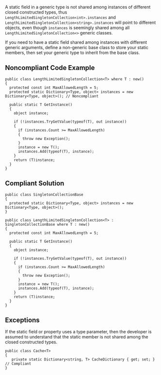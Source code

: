 A static field in a generic type is not shared among instances of different closed constructed types, thus `LengthLimitedSingletonCollection<int>.instances` and `LengthLimitedSingletonCollection<string>.instances` will point to different objects, even though `instances` is seemingly shared among all `LengthLimitedSingletonCollection<>` generic classes.
 
If you need to have a static field shared among instances with different generic arguments, define a non-generic base class to store your static members, then set your generic type to inherit from the base class.
 
## Noncompliant Code Example

    public class LengthLimitedSingletonCollection<T> where T : new()
    {
      protected const int MaxAllowedLength = 5;
      protected static Dictionary<Type, object> instances = new Dictionary<Type, object>(); // Noncompliant
    
      public static T GetInstance()
      {
        object instance;
    
        if (!instances.TryGetValue(typeof(T), out instance))
        {
          if (instances.Count >= MaxAllowedLength)
          {
            throw new Exception();
          }
          instance = new T();
          instances.Add(typeof(T), instance);
        }
        return (T)instance;
      }
    }

## Compliant Solution

    public class SingletonCollectionBase
    {
      protected static Dictionary<Type, object> instances = new Dictionary<Type, object>();
    }
    
    public class LengthLimitedSingletonCollection<T> : SingletonCollectionBase where T : new()
    {
      protected const int MaxAllowedLength = 5;
    
      public static T GetInstance()
      {
        object instance;
    
        if (!instances.TryGetValue(typeof(T), out instance))
        {
          if (instances.Count >= MaxAllowedLength)
          {
            throw new Exception();
          }
          instance = new T();
          instances.Add(typeof(T), instance);
        }
        return (T)instance;
      }
    }

## Exceptions
 
If the static field or property uses a type parameter, then the developer is assumed to understand that the static member is not shared among the closed constructed types.

    public class Cache<T>
    {
       private static Dictionary<string, T> CacheDictionary { get; set; } // Compliant
    }